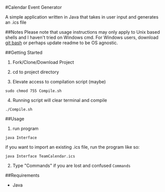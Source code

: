 #Calendar Event Generator

A simple application written in Java that takes in user input and generates an .ics file

##Notes
Please note that usage instructions may only apply to Unix based shells and I haven't tried on Windows cmd. For Windows users, download [git bash](http://www.git-scm.com/downloads) or perhaps update readme to be OS agnostic. 

##Getting Started
1. Fork/Clone/Download Project

2. cd to project directory

3. Elevate access to compilation script (maybe)
```
sudo chmod 755 Compile.sh
```

4. Running script will clear terminal and compile
```
./Compile.sh
```

##Usage
1. run program
```
java Interface
```
if you want to import an existing .ics file, run the program like so:
```
java Interface TeamCalendar.ics
```

2. Type "Commands" if you are lost and confused
```Commands```

##Requirements
- Java


